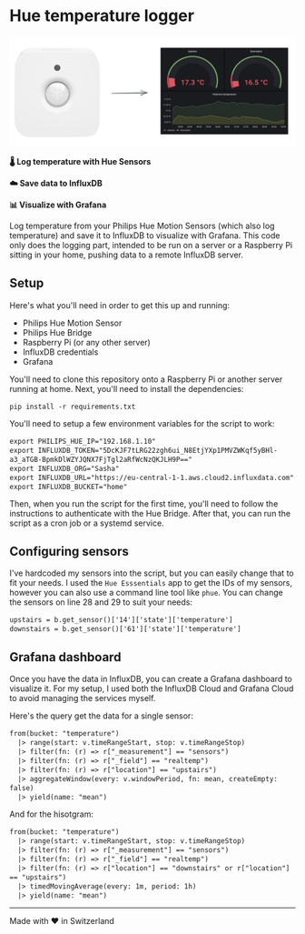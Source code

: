 # Hue temperature logger

![Temperature logging](TempLogger.png)

**🌡 Log temperature with Hue Sensors**

**☁️ Save data to InfluxDB**

**📊 Visualize with Grafana**

Log temperature from your Philips Hue Motion Sensors (which also log temperature) and save it to InfluxDB to visualize with Grafana. This code only does the logging part, intended to be run on a server or a Raspberry Pi sitting in your home, pushing data to a remote InfluxDB server.


## Setup
Here's what you'll need in order to get this up and running:
- Philips Hue Motion Sensor
- Philips Hue Bridge
- Raspberry Pi (or any other server)
- InfluxDB credentials
- Grafana

You'll need to clone this repository onto a Raspberry Pi or another server running at home. Next, you'll need to install the dependencies:
```
pip install -r requirements.txt
```

You'll need to setup a few environment variables for the script to work:
```
export PHILIPS_HUE_IP="192.168.1.10"
export INFLUXDB_TOKEN="5DcKJF7tLRG22zgh6ui_N8EtjYXp1PMVZWKqf5yBHl-a3_aTGB-BpmkDlWZYJQNX7FjTgl2aRfWcNzQKJLH9P=="
export INFLUXDB_ORG="Sasha"
export INFLUXDB_URL="https://eu-central-1-1.aws.cloud2.influxdata.com"
export INFLUXDB_BUCKET="home"
```

Then, when you run the script for the first time, you'll need to follow the instructions to authenticate with the Hue Bridge. After that, you can run the script as a cron job or a systemd service.

## Configuring sensors
I've hardcoded my sensors into the script, but you can easily change that to fit your needs. I used the `Hue Esssentials` app to get the IDs of my sensors, however you can also use a command line tool like `phue`. You can change the sensors on line 28 and 29 to suit your needs:
```    
upstairs = b.get_sensor()['14']['state']['temperature']
downstairs = b.get_sensor()['61']['state']['temperature']
```

## Grafana dashboard
Once you have the data in InfluxDB, you can create a Grafana dashboard to visualize it. For my setup, I used both the InfluxDB Cloud and Grafana Cloud to avoid managing the services myself.

Here's the query get the data for a single sensor:
```
from(bucket: "temperature")
  |> range(start: v.timeRangeStart, stop: v.timeRangeStop)
  |> filter(fn: (r) => r["_measurement"] == "sensors")
  |> filter(fn: (r) => r["_field"] == "realtemp")
  |> filter(fn: (r) => r["location"] == "upstairs")
  |> aggregateWindow(every: v.windowPeriod, fn: mean, createEmpty: false)
  |> yield(name: "mean")
```

And for the hisotgram:
```
from(bucket: "temperature")
  |> range(start: v.timeRangeStart, stop: v.timeRangeStop)
  |> filter(fn: (r) => r["_measurement"] == "sensors")
  |> filter(fn: (r) => r["_field"] == "realtemp")
  |> filter(fn: (r) => r["location"] == "downstairs" or r["location"] == "upstairs")
  |> timedMovingAverage(every: 1m, period: 1h)
  |> yield(name: "mean")
```

---

Made with ♥️ in Switzerland